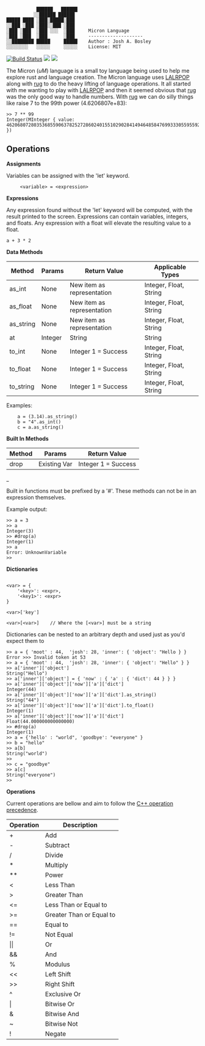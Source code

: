 ```
           ██████   ██████   
          ░░██████ ██████    
█████ ████ ░███░█████░███    
░░███ ░███ ░███░░███ ░███    
░███ ░███  ░███ ░░░  ░███     Micron Language  
░███ ░███  ░███      ░███     --------------------  
░░████████ █████     █████    Author : Josh A. Bosley
░░░░░░░░   ░░░░░     ░░░░░    License: MIT          
```
[![Build Status](https://travis-ci.com/bosley/Micron.svg?branch=main)](https://travis-ci.com/bosley/Micron) 
![](https://img.shields.io/badge/Micron-Built%20with%20Rust-red)
![](https://img.shields.io/badge/Status-WIP-yellow)


The Micron (*uM*) language is a small toy language being used to help me explore rust and language creation. The Micron language uses [LALRPOP](https://github.com/lalrpop/lalrpop) along with [rug](https://gitlab.com/tspiteri/rug) to do the heavy lifting of language operations. It all started with me wanting to play with [LALRPOP](https://github.com/lalrpop/lalrpop) and then it seemed obvious that [rug](https://gitlab.com/tspiteri/rug) was the only good way to handle numbers. With [rug](https://gitlab.com/tspiteri/rug) we can do silly things like raise 7 to the 99th power (4.6206807e+83): 

```
>> 7 ** 99
Integer(MInteger { value: 462068072803536855906378252728602401551029028414946485847699333055955922805275437143 })
```

## Operations 

**Assignments**

Variables can be assigned with the 'let' keyword. 

```
     <variable> = <expression>
```

**Expressions**

Any expression found without the 'let' keyword will be computed, with the result printed to the screen. Expressions can contain variables, integers, and floats. Any expression with a float will elevate the resulting value to a float. 

```
a + 3 * 2
```

**Data Methods**

|   Method         |  Params          |   Return Value                |    Applicable Types
|---               |---               |---                            |---
|   as_int         |   None           |  New item as representation   |    Integer, Float, String
|   as_float       |   None           |  New item as representation   |    Integer, Float, String
|   as_string      |   None           |  New item as representation   |    Integer, Float, String
|   at             |   Integer        |  String                       |    String
|   to_int         |   None           |  Integer 1 = Success          |    Integer, Float, String
|   to_float       |   None           |  Integer 1 = Success          |    Integer, Float, String
|   to_string      |   None           |  Integer 1 = Success          |    Integer, Float, String

Examples:
```
    a = (3.14).as_string()
    b = "4".as_int()
    c = a.as_string()

```

**Built In Methods**

|   Method         |  Params          |   Return Value 
|---               |---               |---           
|   drop           |  Existing Var    |     Integer 1 = Success     

_

Built in functions must be prefixed by a '#'. These methods can not be in an expression themselves.

Example output:
```
>> a = 3
>> a
Integer(3)
>> #drop(a)
Integer(1)
>> a
Error: UnknownVariable
>> 

```

**Dictionaries**

```

<var> = {
    '<key>': <expr>,
    '<key1>': <expr>
}

<var>['key']

<var>[<var>]    // Where the [<var>] must be a string

```

Dictionaries can be nested to an arbitrary depth and used just as you'd expect them to

```
>> a = { 'moot' : 44,  'josh': 28, 'inner': { 'object': "Hello } }
Error >>> Invalid token at 53
>> a = { 'moot' : 44,  'josh': 28, 'inner': { 'object': "Hello" } }
>> a['inner']['object']
String("Hello")
>> a['inner']['object'] = { 'now' : { 'a' : { 'dict': 44 } } }
>> a['inner']['object']['now']['a']['dict']
Integer(44)
>> a['inner']['object']['now']['a']['dict'].as_string()
String("44")
>> a['inner']['object']['now']['a']['dict'].to_float()
Integer(1)
>> a['inner']['object']['now']['a']['dict']
Float(44.000000000000000)
>> #drop(a)
Integer(1)
>> a = {'hello' : "world", 'goodbye': "everyone" }
>> b = "hello"
>> a[b]
String("world")
>> 
>> c = "goodbye"
>> a[c]
String("everyone")
>> 
```

**Operations**

Current operations are bellow and aim to follow the [C++ operation precedence](https://en.cppreference.com/w/cpp/language/operator_precedence).

| Operation | Description
|--         |--         
|    +      |    Add
|    -      |    Subtract
|    /      |    Divide
|    *      |    Multiply
|   **      |    Power
|   <       |    Less Than
|   >       |    Greater Than
|   <=      |    Less Than or Equal to
|   >=      |    Greater Than or Equal to
|   ==      |    Equal to
|   !=      |    Not Equal
|  \|\|     |    Or
|  &&       |    And
|   %       |    Modulus
|   <<      |    Left Shift
|   >>      |    Right Shift
|   ^       |    Exclusive Or
|   \|      |    Bitwise Or
|   &       |    Bitwise And
|   ~       |    Bitwise Not
|   !       |    Negate